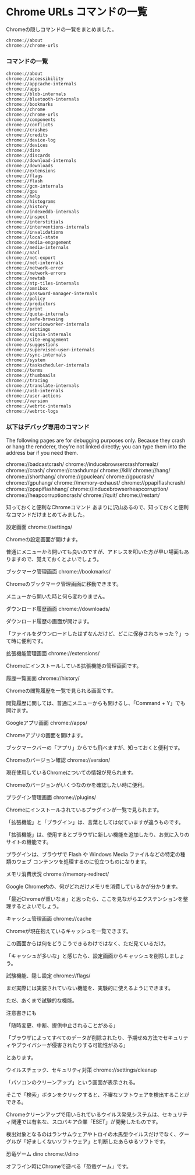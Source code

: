 # Chrome URLs コマンドの一覧
Chromeの隠しコマンドの一覧をまとめました。

```
chrome://about
chrome://chrome-urls
```


### コマンドの一覧
```
chrome://about
chrome://accessibility
chrome://appcache-internals
chrome://apps
chrome://blob-internals
chrome://bluetooth-internals
chrome://bookmarks
chrome://chrome
chrome://chrome-urls
chrome://components
chrome://conflicts
chrome://crashes
chrome://credits
chrome://device-log
chrome://devices
chrome://dino
chrome://discards
chrome://download-internals
chrome://downloads
chrome://extensions
chrome://flags
chrome://flash
chrome://gcm-internals
chrome://gpu
chrome://help
chrome://histograms
chrome://history
chrome://indexeddb-internals
chrome://inspect
chrome://interstitials
chrome://interventions-internals
chrome://invalidations
chrome://local-state
chrome://media-engagement
chrome://media-internals
chrome://nacl
chrome://net-export
chrome://net-internals
chrome://network-error
chrome://network-errors
chrome://newtab
chrome://ntp-tiles-internals
chrome://omnibox
chrome://password-manager-internals
chrome://policy
chrome://predictors
chrome://print
chrome://quota-internals
chrome://safe-browsing
chrome://serviceworker-internals
chrome://settings
chrome://signin-internals
chrome://site-engagement
chrome://suggestions
chrome://supervised-user-internals
chrome://sync-internals
chrome://system
chrome://taskscheduler-internals
chrome://terms
chrome://thumbnails
chrome://tracing
chrome://translate-internals
chrome://usb-internals
chrome://user-actions
chrome://version
chrome://webrtc-internals
chrome://webrtc-logs
```

### 以下はデバッグ専用のコマンド

The following pages are for debugging purposes only. Because they crash or hang the renderer, they're not linked directly; you can type them into the address bar if you need them.

chrome://badcastcrash/
chrome://inducebrowsercrashforrealz/
chrome://crash/
chrome://crashdump/
chrome://kill/
chrome://hang/
chrome://shorthang/
chrome://gpuclean/
chrome://gpucrash/
chrome://gpuhang/
chrome://memory-exhaust/
chrome://ppapiflashcrash/
chrome://ppapiflashhang/
chrome://inducebrowserheapcorruption/
chrome://heapcorruptioncrash/
chrome://quit/
chrome://restart/
 

知っておくと便利なChromeコマンド
あまりに沢山あるので、知っておくと便利なコマンドだけまとめてみました。

設定画面
chrome://settings/

Chromeの設定画面が開けます。

普通にメニューから開いても良いのですが、アドレスを叩いた方が早い場面もありますので、覚えておくとよいでしょう。

ブックマーク管理画面
chrome://bookmarks/

Chromeのブックマーク管理画面に移動できます。

メニューから開いた時と何ら変わりません。

ダウンロード履歴画面
chrome://downloads/

ダウンロード履歴の画面が開けます。

「ファイルをダウンロードしたはずなんだけど、どこに保存されちゃった？」って時に便利です。

拡張機能管理画面
chrome://extensions/

Chromeにインストールしている拡張機能の管理画面です。

履歴一覧画面
chrome://history/

Chromeの閲覧履歴を一覧で見られる画面です。

閲覧履歴に関しては、普通にメニューからも開けるし、「Command + Y」でも開けます。

Googleアプリ画面
chrome://apps/

Chromeアプリの画面を開けます。

ブックマークバーの「アプリ」からでも飛べますが、知っておくと便利です。

Chromeのバージョン確認
chrome://version/

現在使用しているChromeについての情報が見られます。

Chromeのバージョンがいくつなのかを確認したい時に便利。

プラグイン管理画面
chrome://plugins/

Chromeにインストールされているプラグインが一覧で見られます。

 

「拡張機能」と「プラグイン」は、言葉としては似ていますが違うものです。

「拡張機能」は、使用するとブラウザに新しい機能を追加したり、お気に入りのサイトの機能です。

 

プラグインは、ブラウザで Flash や Windows Media ファイルなどの特定の種類のウェブ コンテンツを処理するのに役立つものになります。

メモリ消費状況
chrome://memory-redirect/

Google Chrome内の、何がどれだけメモリを消費しているかが分かります。

「最近Chromeが重いなぁ」と思ったら、ここを見ながらエクステンションを整理するとよいでしょう。

キャッシュ管理画面
chrome://cache

Chromeが現在抱えているキャッシュを一覧できます。

この画面からは何をどうこうできるわけではなく、ただ見ているだけ。

「キャッシュが多いな」と感じたら、設定画面からキャッシュを削除しましょう。

試験機能、隠し設定
chrome://flags/

まだ実際には実装されていない機能を、実験的に使えるようにできます。

ただ、あくまで試験的な機能。

注意書きにも

「随時変更、中断、提供中止されることがある」

「ブラウザによってすべてのデータが削除されたり、予期せぬ方法でセキュリティやプライバシーが侵害されたりする可能性がある」

とあります。

ウイルスチェック、セキュリティ対策
chrome://settings/cleanup

「パソコンのクリーンアップ」という画面が表示される。

そこで「検索」ボタンをクリックすると、不審なソフトウェアを検出することができる。

Chromeクリーンアップで用いられているウイルス発見システムは、セキュリティ関連では有名な、スロバキア企業「ESET」が開発したものです。

検出対象となるのはランサムウェアやトロイの木馬型ウイルスだけでなく、グーグルが「好ましくないソフトウェア」と判断したあらゆるソフトです。

恐竜ゲーム dino
chrome://dino

オフライン時にChromeで遊べる「恐竜ゲーム」です。